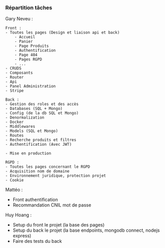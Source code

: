 ### Répartition tâches

Gary Neveu :

    Front :
    - Toutes les pages (Design et liaison api et back)
        - Accueil
        - Panier
        - Page Produits
        - Authentification
        - Page 404
        - Pages RGPD
        - ...
    - CRUDS
    - Composants
    - Router
    - Api
    - Panel Administration
    - Stripe

    Back :
    - Gestion des roles et des accès
    - Databases (SQL + Mongo)
    - Config (de la db SQL et Mongo)
    - Denormalization
    - Docker
    - Middlewares
    - Models (SQL et Mongo)
    - Routes
    - Recherche produits et filtres
    - Authentification (Avec JWT)

    - Mise en production

    RGPD :
    - Toutes les pages concernant le RGPD
    - Acquisition nom de domaine
    - Environnement juridique, protection projet
    - Cookie

Mattéo :
- Front authentification
- Recommandation CNIL mot de passe

Huy Hoang :
- Setup du front le projet (la base des pages)
- Setup du back le projet (la base endpoints, mongodb connect, nodejs express)
- Faire des tests du back
